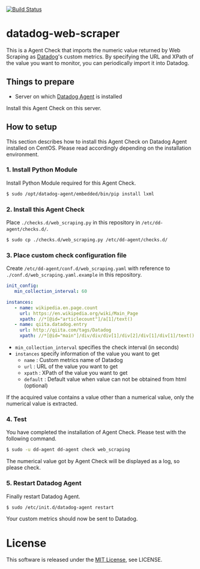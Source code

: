 [![Build Status](https://travis-ci.org/mounemoi/datadog-web-scraper.svg?branch=master)](https://travis-ci.org/mounemoi/datadog-web-scraper)

# datadog-web-scraper

This is a Agent Check that imports the numeric value returned by Web Scraping as [Datadog](https://www.datadoghq.com/)'s custom metrics.
By specifying the URL and XPath of the value you want to monitor, you can periodically import it into Datadog.

## Things to prepare

- Server on which [Datadog Agent](http://docs.datadoghq.com/guides/basic_agent_usage/) is installed

Install this Agent Check on this server.

## How to setup

This section describes how to install this Agent Check on Datadog Agent installed on CentOS.
Please read accordingly depending on the installation environment.

### 1. Install Python Module

Install Python Module required for this Agent Check.

```bash
$ sudo /opt/datadog-agent/embedded/bin/pip install lxml
```

### 2. Install this Agent Check

Place `./checks.d/web_scraping.py` in this repository in `/etc/dd-agent/checks.d/`.

```bash
$ sudo cp ./checks.d/web_scraping.py /etc/dd-agent/checks.d/
```

### 3. Place custom check configuration file

Create `/etc/dd-agent/conf.d/web_scraping.yaml` with reference to `./conf.d/web_scraping.yaml.example` in this repository.

```yaml
init_config:
   min_collection_interval: 60

instances:
   - name: wikipedia.en.page.count
     url: https://en.wikipedia.org/wiki/Main_Page
     xpath: //*[@id="articlecount"]/a[1]/text()
   - name: qiita.datadog.entry
     url: http://qiita.com/tags/Datadog
     xpath: //*[@id="main"]/div/div/div[1]/div[2]/div[1]/div[1]/text()
```

- `min_collection_interval` specifies the check interval (in seconds)
- `instances` specify information of the value you want to get
  - `name` : Custom metrics name of Datadog
  - `url` : URL of the value you want to get
  - `xpath` : XPath of the value you want to get
  - `default` : Default value when value can not be obtained from html (optional)

If the acquired value contains a value other than a numerical value, only the numerical value is extracted.

### 4. Test
You have completed the installation of Agent Check.
Please test with the following command.

```bash
$ sudo -u dd-agent dd-agent check web_scraping
```

The numerical value got by Agent Check will be displayed as a log, so please check.

### 5. Restart Datadog Agent
Finally restart Datadog Agent.

```bash
$ sudo /etc/init.d/datadog-agent restart
```

Your custom metrics should now be sent to Datadog.

# License

This software is released under the [MIT License](http://opensource.org/licenses/MIT), see LICENSE.

